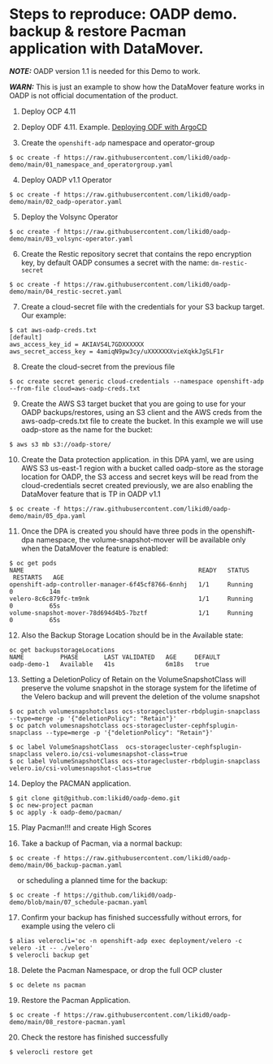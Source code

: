 # Steps to reproduce: OADP demo. backup & restore Pacman application with DataMover.

**_NOTE:_** OADP version 1.1 is needed for this Demo to work.

**_WARN:_** This is just an example to show how the DataMover feature works in OADP is not official documentation of the product.

1. Deploy OCP 4.11  

2. Deploy ODF 4.11. Example. [Deploying ODF with ArgoCD](https://github.com/red-hat-storage/argocd-odf)  

3. Create the `openshift-adp` namespace and operator-group

```
$ oc create -f https://raw.githubusercontent.com/likid0/oadp-demo/main/01_namespace_and_operatorgroup.yaml
```

4. Deploy OADP v1.1 Operator

```
$ oc create -f https://raw.githubusercontent.com/likid0/oadp-demo/main/02_oadp-operator.yaml
```
    
5. Deploy the Volsync Operator

```
$ oc create -f https://raw.githubusercontent.com/likid0/oadp-demo/main/03_volsync-operator.yaml
```
    
6. Create the Restic repository secret that contains the repo encryption key,
by default OADP consumes a secret with the name: `dm-restic-secret`

```
$ oc create -f https://raw.githubusercontent.com/likid0/oadp-demo/main/04_restic-secret.yaml
```
    
7. Create a cloud-secret file with the credentials for your S3 backup target.
Our example:

```
$ cat aws-oadp-creds.txt
[default]
aws_access_key_id = AKIAVS4L7GDXXXXXX
aws_secret_access_key = 4amiqN9pw3cy/uXXXXXXXvieXqkkJgSLF1r
```
    
8. Create the cloud-secret from the previous file

```
$ oc create secret generic cloud-credentials --namespace openshift-adp --from-file cloud=aws-oadp-creds.txt
```
    
9. Create the AWS S3 target bucket that you are going to use for your OADP
backups/restores, using an S3 client and the AWS creds from the aws-oadp-creds.txt file to create
the bucket. In this example we will use oadp-store as the name for the bucket:

```
$ aws s3 mb s3://oadp-store/
```

10. Create the Data protection application. in this DPA yaml, we are using AWS
S3 us-east-1 region with a bucket called oadp-store as the storage location
for OADP, the S3 access and secret keys will be read from the cloud-credentials
secret created previously, we are also enabling the DataMover feature that is TP in OADP v1.1

```
$ oc create -f https://raw.githubusercontent.com/likid0/oadp-demo/main/05_dpa.yaml
```
   
11. Once the DPA is created you should have three pods in the openshift-dpa
namespace, the volume-snapshot-mover will be available only when the DataMover
the feature is enabled:

```
$ oc get pods
NAME                                                READY   STATUS    RESTARTS   AGE
openshift-adp-controller-manager-6f45cf8766-6nnhj   1/1     Running   0          14m
velero-8c6c879fc-tm9nk                              1/1     Running   0          65s
volume-snapshot-mover-78d694d4b5-7bztf              1/1     Running   0          65s
```
    
12. Also the Backup Storage Location should be in the Available state:

```
oc get backupstorageLocations
NAME          PHASE       LAST VALIDATED   AGE     DEFAULT
oadp-demo-1   Available   41s              6m18s   true
```

13. Setting a DeletionPolicy of Retain on the VolumeSnapshotClass will preserve the volume snapshot in the storage system for the lifetime of the Velero backup and will prevent the deletion of the volume snapshot

```
$ oc patch volumesnapshotclass ocs-storagecluster-rbdplugin-snapclass --type=merge -p '{"deletionPolicy": "Retain"}'
$ oc patch volumesnapshotclass ocs-storagecluster-cephfsplugin-snapclass --type=merge -p '{"deletionPolicy": "Retain"}'

$ oc label VolumeSnapshotClass  ocs-storagecluster-cephfsplugin-snapclass velero.io/csi-volumesnapshot-class=true
$ oc label VolumeSnapshotClass ocs-storagecluster-rbdplugin-snapclass velero.io/csi-volumesnapshot-class=true
```

14. Deploy the PACMAN application.

```
$ git clone git@github.com:likid0/oadp-demo.git
$ oc new-project pacman
$ oc apply -k oadp-demo/pacman/
```
   
15. Play Pacman!!! and create High Scores

16. Take a backup of Pacman, via a normal backup:

```
$ oc create -f https://raw.githubusercontent.com/likid0/oadp-demo/main/06_backup-pacman.yaml
```

    or scheduling a planned time for the backup:

```
$ oc create -f https://github.com/likid0/oadp-demo/blob/main/07_schedule-pacman.yaml
```

17. Confirm your backup has finished successfully without errors, for example using the velero cli

```
$ alias velerocli='oc -n openshift-adp exec deployment/velero -c velero -it -- ./velero'
$ velerocli backup get
```

18. Delete the Pacman Namespace, or drop the full OCP cluster

```
$ oc delete ns pacman
```

19. Restore the Pacman Application.

```
$ oc create -f https://raw.githubusercontent.com/likid0/oadp-demo/main/08_restore-pacman.yaml
```

20. Check the restore has finished successfully

```
$ velerocli restore get
```
